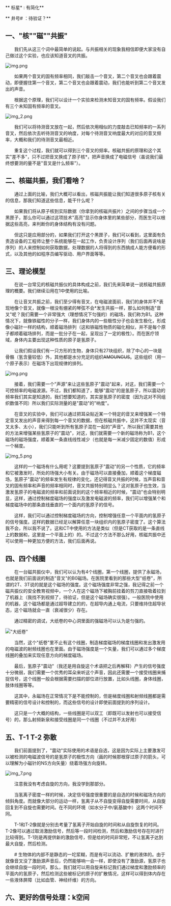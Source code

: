 ** 标星\* : 有简化**

** 井号# ：待验证？**

## 一、"核""磁""共振"

&emsp;&emsp;我们先从这三个词中最简单的说起。与共振相关的现象我相信即便大家没有自己做过这个实验，也应该知道音叉的共振。

![img.png](img.png)

&emsp;&emsp;如果两个音叉的固有频率相同，我们敲击一个音叉，第二个音叉也会跟着震动，即便握住第一个音叉，第二个音叉也会跟着震动，我们也能听到第二个音叉发出的声音。

&emsp;&emsp;根据这个原理，我们可以设计一个实验来检测未知音叉的固有频率。假设我们有三个未知固有频率的音叉。

![img_2.png](img_2.png)

&emsp;&emsp;我们可以将待测音叉放在一起，然后依次用相似的力度敲击已知频率的一系列音叉，然后依次去听待测音叉的响度，对每个待测音叉响度最大的对应的音叉频率，大概和我们的待测音叉最相近。

&emsp;&emsp;重复这个过程，我们就可以得到三个音叉的频率。核磁共振的原理和这个其实"差不多"，只不过把音叉换成了原子核*，把声音换成了电磁信号（虽说我们最终想要测的量不是"音叉是什么频率"）。


## 二、核磁共振，我们看啥？

&emsp;&emsp;通过上面的比喻，我们大概可以看出，核磁共振能让我们知道很多原子核有关的信息，那我们知道这些信息，能干什么呢？

&emsp;&emsp;如果我们将从原子核到实际数据（你拿到的核磁共振片）之间的步骤当成一个黑匣子，那么你可以通过这项技术"高亮"显示你身体里的某些部分，而医生可以根据这些高亮，来判断你的身体结构有没有问题。

&emsp;&emsp;但这只是应用部分的，如果我们打开这个黑匣子，我们可以看到，这里面有负责造设备的工程师让整个系统能够在一起工作，负责设计序列（我们后面再说啥是序列）的人来控制如何获取数据，处理数据的人将得到的东西搞成人能方便看的形式，以及其他的如程序员编写驱动、用户界面等等。


## 三、理论模型

&emsp;&emsp;在说一台常见的核磁共振仪的具体构成之前，我们先来简单说一说核磁共振原理的概要。我们继续沿用在1中使用的比喻。

&emsp;&emsp;在让音叉共振之前，我们至少得有音叉，在电磁波面前，我们的身体并不\*表现地像个音叉，就像一根没有绷紧的琴弦不会\*发生共振一样，那么如何制造"音叉"呢？我们需要一个非常强大（理想情况下匀强的）的磁场，我们称为B1。这种情况下，就像铁磁性的分子一样，我们身体内的一些极性分子也会发生极化，形成像小磁针一样的结构，顺着磁场排列（这和铁磁性物质的磁化相似，并不是每个原子都顺着磁场排列，而是一批分子在一起，呈现出了一定的极性）。而在医疗领域，身体内主要出现这种性质的原子是氢原子。

&emsp;&emsp;让我们假设我们有一只方形的生物，身体只有27块组织，除了中心的一块是骨骼（氢含量较低）外，其他都是水分充足的组织~~AMOUNGUS~~。这些组织（用一个原子表示）在磁场下出现规律的排列。

![img.png](img_4.png)

&emsp;&emsp;接着，我们需要一个"声源"来让这些氢原子"震动"起来，对这，我们需要一个可控频率的电磁波源。不过，我们都知道了，能够"震动"的是氢原子，所以震动的频率我们其实是知道的，我们想要知道的，其实是氢原子的密度（因为这对不同组织数值不同）所以我们实际测量的是"震动"的"响度"。

&emsp;&emsp;在音叉的实验中，我们可以通过把耳朵贴近某一个特定的音叉来增强某一个特定音叉发出的声音来得到每一个音叉的数据，但在核磁共振中，这并不太现实（音叉太多、太小），我们只能听到所有氢原子混在一起的"声音"。所以我们需要其他的方法来增强某些氢原子的"震动"，对这，我们就需要一个新的磁场称为B1，这个磁场的磁场强度，顺着某一条直线线性减少（也就是每一米减少固定的数值）形成一个梯度。

![img_5.png](img_5.png)

&emsp;&emsp;这样的一个磁场有什么用呢？这要提到氢原子"震动"的另一个性质，它的频率和它被激发时，所处的场强大小有关。由于磁场可以直接叠加，顺着这个梯度磁场，氢原子"震动"的频率发生有规律的变化，还记得音叉共振的时候，当声音和音叉的固有频率和声音的频率相同时，音叉共振特别明显么？这对氢原子也生效，当激发氢原子的电磁波的频率和前面说到的这个频率相近的时候，"震动"也会特别明显，这样，通过控制梯度磁场的强度以及激发电磁波的频率，我们可以增强某个和梯度磁场中的那条直线垂直的一个面内的氢原子的信号。

&emsp;&emsp;这样，我们可以通过控制梯度磁场的方向，控制增强任意一个平面内的氢原子的信号强度。这样的数据已经足以解算任意一块组织内的氢原子密度了。这个算法我不会，所以我不说了。这和CT中使用的方法是类似（但是CT获取的是一条直线上的数据和，这里是一个平面上的）的。不过这个方法不那么好用，核磁共振中还可以使用一种更加方便的方法，我们后面再说。


## 四、四个线圈

&emsp;&emsp;在一台磁共振仪中，我们可以认为有4个线圈，第一个线圈，提供了永磁场，也就是我们前面说的制造"音叉"的B0磁场。在医院里看到的那些大型"纸卷"，所谓的2T、3T说的就是这个磁场的强度。这个磁场强度非常之强，我记得之前一个磁共振仪的安全教育视频中，一个人在这个磁场下被胸前挂着的剪刀直接吸着拉到了机器上（我找不到视频了，待验证，但是这个磁场确实很强）。一般医院中使用的机器，这个磁场都是通过超导建立的的，在超导内通上电流，只要维持住超导状态，这个磁场就会一直（衰减很少）存在。

&emsp;&emsp;通过精密的调试，大纸卷的中心洞里面的强磁场可以认为是匀强的。

!["大纸卷"](img_3.png)

&emsp;&emsp;当然，这个"纸卷"里不止有这个线圈，制造梯度磁场的梯度线圈和发出激发用的电磁波的射频线圈也在里面。由于磁场强度是一个矢量，我们可以通过多个梯度线圈的叠加来实现任意方向的梯度磁场。

&emsp;&emsp;最后，氢原子"震动"（我还是用自旋这个术语把之后再解释）产生的信号强度十分微弱，我们需要一个优秀的耳朵来听这个声音，因此还需要一个接受线圈来捕捉信号，这个线圈一般会根据需要扫描的部位进行放置，比如头线圈，身体线圈，肢体线圈等等。

&emsp;&emsp;这其中，永磁场在正常情况下是不能控制的，但是梯度线圈和射频线圈都是需要精密的信号设计和控制的，而这些信号的设计即使前面提到的序列设计。

&emsp;&emsp;这只是一个大概的结构，一些线圈是可以双工（即既可以发射也可以接受信号）的，那么射频新泉和接受线圈是同一个线圈（不过并不太好用）


## 五、T-1 T-2 弥散

&emsp;&emsp;我们前面提到了，"震动"实际使用的术语是自选，这是因为实际上主要激发可以被检测的电磁波信号的是氢原子的极性方向（画的时候那根穿过原子的箭头，可以理解为小磁针的NS方向矢量）绕着场强方向旋转。

![img_7.png](img_7.png)

&emsp;&emsp;注意我没有考虑自旋的方向，我没学到那部分。

&emsp;&emsp;当氢离子密度一样的时候，决定信号强度很重要的是自选的时候和磁场方向的倾斜角度。而就像大部分的运动一样，氢离子从不自旋变得自旋需要时间，从自旋回复到不自旋也需要时间。在不同的环境（如水分子中/氨基酸中）这两个时间不同。

&emsp;&emsp;T-1和T-2像就是分别去考量了氢离子开始自旋的时间和从自旋恢复的时间。T-2像可以通过取消激励信号，然后等一段时间检测，然后和激励信号存在时进行比较得到。T-1则是再提供新的激励信号，但是给的时间非常短，不让氢离子达到最大自旋，然后检测。

&emsp;&emsp;# 生物体的内部不是静态的一坨浆糊，而是有可以流动、扩散的液体的。由于就像音叉没了激励源声音后，仍然能够响一会一样，即使没有了激励源，氢原子也会继续自旋一段时间，那么，我们就可以用自旋来标记我们通过梯度和激励频率的平面内的氢原子，然后检测这些被标记的原子的扩散情况，这样可以得到体内存在一些液体屏障（比如血管、神经纤维）的方向。


## 六、更好的信号处理：k空间



